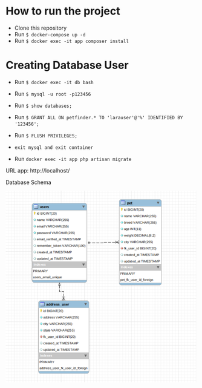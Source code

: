 # How to run the project
 * Clone this repository 
 * Run ``` $ docker-compose up -d ```
 * Run ``` $ docker exec -it app composer install ```


# Creating Database User

* Run ``` $ docker exec -it db bash ```
* Run ``` $ mysql -u root -p123456 ```
* Run ``` $ show databases; ```
* Run ``` $ GRANT ALL ON petfinder.* TO 'larauser'@'%' IDENTIFIED BY '123456'; ```
* Run ``` $ FLUSH PRIVILEGES; ```
*  ``` exit mysql and exit container ```

* Run ``` docker exec -it app php artisan migrate ```

URL app: http://localhost/




Database Schema

![img_1.png](img_1.png)
